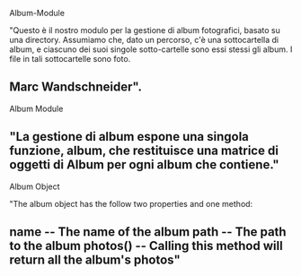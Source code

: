 Album-Module

"Questo è il nostro modulo per la gestione di album fotografici, basato su una directory. Assumiamo che, dato un percorso, c'è una sottocartella di album, e ciascuno dei suoi singole sotto-cartelle sono essi stessi gli album. I file in tali sottocartelle sono foto.

Marc Wandschneider".
--------------------------------------------------------------------------
Album Module

"La gestione di album espone una singola funzione, album, che restituisce una matrice di oggetti di Album per ogni album che contiene."
--------------------------------------------------------------------------
Album Object

"The album object has the follow two properties and one method:

name -- The name of the album
path -- The path to the album
photos() -- Calling this method will return all the album's photos"
--------------------------------------------------------------------------
